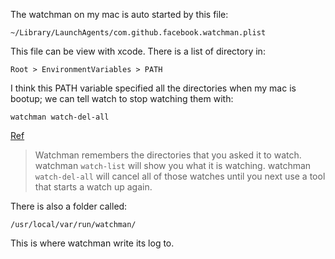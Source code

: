 




The watchman on my mac is auto started by this file:
```
~/Library/LaunchAgents/com.github.facebook.watchman.plist
```
This file can be view with xcode. There is a list of directory in:
```
Root > EnvironmentVariables > PATH
```
I think this PATH variable specified all the directories when my mac is bootup;
we can tell watch to stop watching them with:

```
watchman watch-del-all
```

[Ref](https://github.com/facebook/watchman/issues/593#issuecomment-377124013)
> Watchman remembers the directories that you asked it to watch.
> watchman `watch-list` will show you what it is watching. watchman
> `watch-del-all` will cancel all of those watches until you next
> use a tool that starts a watch up again.

There is also a folder called:

```
/usr/local/var/run/watchman/
```
This is where watchman write its log to.



